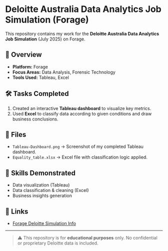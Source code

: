 
# Deloitte Australia Data Analytics Job Simulation (Forage)

This repository contains my work for the **Deloitte Australia Data Analytics Job Simulation** (July 2025) on Forage.

## 📌 Overview
- **Platform:** Forage
- **Focus Areas:** Data Analysis, Forensic Technology
- **Tools Used:** Tableau, Excel

## 🛠 Tasks Completed
1. Created an interactive **Tableau dashboard** to visualize key metrics.
2. Used **Excel** to classify data according to given conditions and draw business conclusions.

## 📂 Files
- `Tableau-Dashboard.png` → Screenshot of my completed Tableau dashboard.
- `Equality_table.xlsx` → Excel file with classification logic applied.

## 🎯 Skills Demonstrated
- Data visualization (Tableau)
- Data classification & cleaning (Excel)
- Business insights generation

## 🔗 Links
- [Forage Deloitte Simulation Info](https://www.theforage.com/)

---

> ⚠️ This repository is for **educational purposes** only. No confidential or proprietary Deloitte data is included.
